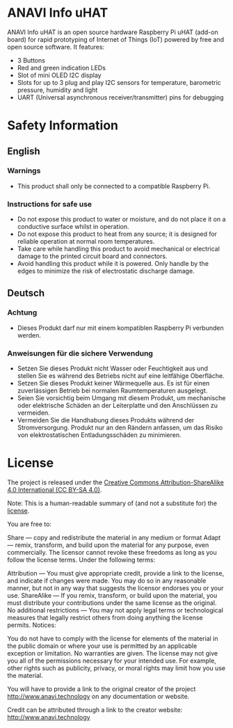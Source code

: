 # ANAVI Info uHAT

ANAVI Info uHAT is an open source hardware Raspberry Pi uHAT (add-on board) for rapid prototyping of Internet of Things (IoT) powered by free and open source software. It features:

* 3 Buttons
* Red and green indication LEDs
* Slot of mini OLED I2C display
* Slots for up to 3 plug and play I2C sensors for temperature, barometric pressure, humidity and light
* UART (Universal asynchronous receiver/transmitter) pins for debugging

# Safety Information

## English

### Warnings

* This product shall only be connected to a compatible Raspberry Pi.

### Instructions for safe use

* Do not expose this product to water or moisture, and do not place it on a conductive surface whilst in operation.
* Do not expose this product to heat from any source; it is designed for reliable operation at normal room temperatures.
* Take care while handling this product to avoid mechanical or electrical damage to the printed circuit board and connectors.
* Avoid handling this product while it is powered. Only handle by the edges to minimize the risk of electrostatic discharge damage.

## Deutsch

### Achtung

* Dieses Produkt darf nur mit einem kompatiblen Raspberry Pi verbunden werden.

### Anweisungen für die sichere Verwendung

* Setzen Sie dieses Produkt nicht Wasser oder Feuchtigkeit aus und stellen Sie es während des Betriebs nicht auf eine leitfähige Oberfläche.
* Setzen Sie dieses Produkt keiner Wärmequelle aus. Es ist für einen zuverlässigen Betrieb bei normalen Raumtemperaturen ausgelegt.
* Seien Sie vorsichtig beim Umgang mit diesem Produkt, um mechanische oder elektrische Schäden an der Leiterplatte und den Anschlüssen zu vermeiden.
* Vermeiden Sie die Handhabung dieses Produkts während der Stromversorgung. Produkt nur an den Rändern anfassen, um das Risiko von elektrostatischen Entladungsschäden zu minimieren.

# License

The project is released under the [Creative Commons Attribution-ShareAlike 4.0 International (CC BY-SA 4.0)](https://creativecommons.org/licenses/by-sa/4.0/).

Note: This is a human-readable summary of (and not a substitute for) the [license](https://creativecommons.org/licenses/by-sa/4.0/legalcode).

You are free to:

Share — copy and redistribute the material in any medium or format Adapt — remix, transform, and build upon the material for any purpose, even commercially. The licensor cannot revoke these freedoms as long as you follow the license terms. Under the following terms:

Attribution — You must give appropriate credit, provide a link to the license, and indicate if changes were made. You may do so in any reasonable manner, but not in any way that suggests the licensor endorses you or your use. ShareAlike — If you remix, transform, or build upon the material, you must distribute your contributions under the same license as the original. No additional restrictions — You may not apply legal terms or technological measures that legally restrict others from doing anything the license permits. Notices:

You do not have to comply with the license for elements of the material in the public domain or where your use is permitted by an applicable exception or limitation. No warranties are given. The license may not give you all of the permissions necessary for your intended use. For example, other rights such as publicity, privacy, or moral rights may limit how you use the material.

You will have to provide a link to the original creator of the project http://www.anavi.technology on any documentation or website.

Credit can be attributed through a link to the creator website: http://www.anavi.technology
